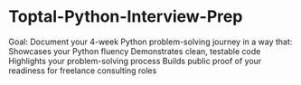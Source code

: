 # Toptal-Python-Interview-Prep
Goal: Document your 4-week Python problem-solving journey in a way that:  Showcases your Python fluency  Demonstrates clean, testable code  Highlights your problem-solving process  Builds public proof of your readiness for freelance consulting roles
